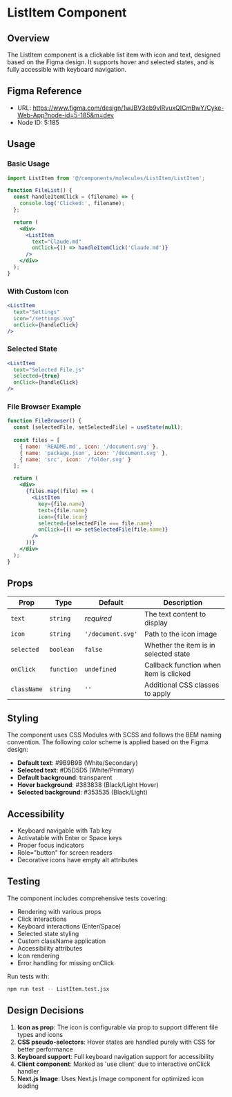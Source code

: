 # ListItem Component

## Overview
The ListItem component is a clickable list item with icon and text, designed based on the Figma design. It supports hover and selected states, and is fully accessible with keyboard navigation.

## Figma Reference
- URL: https://www.figma.com/design/1wJBV3eb9vlRvuxQICmBwY/Cyke-Web-App?node-id=5-185&m=dev
- Node ID: 5:185

## Usage

### Basic Usage
```jsx
import ListItem from '@/components/molecules/ListItem/ListItem';

function FileList() {
  const handleItemClick = (filename) => {
    console.log('Clicked:', filename);
  };

  return (
    <div>
      <ListItem 
        text="Claude.md"
        onClick={() => handleItemClick('Claude.md')}
      />
    </div>
  );
}
```

### With Custom Icon
```jsx
<ListItem 
  text="Settings"
  icon="/settings.svg"
  onClick={handleClick}
/>
```

### Selected State
```jsx
<ListItem 
  text="Selected File.js"
  selected={true}
  onClick={handleClick}
/>
```

### File Browser Example
```jsx
function FileBrowser() {
  const [selectedFile, setSelectedFile] = useState(null);
  
  const files = [
    { name: 'README.md', icon: '/document.svg' },
    { name: 'package.json', icon: '/document.svg' },
    { name: 'src', icon: '/folder.svg' }
  ];

  return (
    <div>
      {files.map((file) => (
        <ListItem
          key={file.name}
          text={file.name}
          icon={file.icon}
          selected={selectedFile === file.name}
          onClick={() => setSelectedFile(file.name)}
        />
      ))}
    </div>
  );
}
```

## Props

| Prop | Type | Default | Description |
|------|------|---------|-------------|
| `text` | `string` | *required* | The text content to display |
| `icon` | `string` | `'/document.svg'` | Path to the icon image |
| `selected` | `boolean` | `false` | Whether the item is in selected state |
| `onClick` | `function` | `undefined` | Callback function when item is clicked |
| `className` | `string` | `''` | Additional CSS classes to apply |

## Styling

The component uses CSS Modules with SCSS and follows the BEM naming convention. The following color scheme is applied based on the Figma design:

- **Default text**: #9B9B9B (White/Secondary)
- **Selected text**: #D5D5D5 (White/Primary)  
- **Default background**: transparent
- **Hover background**: #383838 (Black/Light Hover)
- **Selected background**: #353535 (Black/Light)

## Accessibility

- Keyboard navigable with Tab key
- Activatable with Enter or Space keys
- Proper focus indicators
- Role="button" for screen readers
- Decorative icons have empty alt attributes

## Testing

The component includes comprehensive tests covering:
- Rendering with various props
- Click interactions
- Keyboard interactions (Enter/Space)
- Selected state styling
- Custom className application
- Accessibility attributes
- Icon rendering
- Error handling for missing onClick

Run tests with:
```bash
npm run test -- ListItem.test.jsx
```

## Design Decisions

1. **Icon as prop**: The icon is configurable via prop to support different file types and icons
2. **CSS pseudo-selectors**: Hover states are handled purely with CSS for better performance
3. **Keyboard support**: Full keyboard navigation support for accessibility
4. **Client component**: Marked as 'use client' due to interactive onClick handler
5. **Next.js Image**: Uses Next.js Image component for optimized icon loading